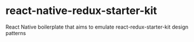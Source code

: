 # react-native-redux-starter-kit
React Native boilerplate that aims to emulate react-redux-starter-kit design patterns
